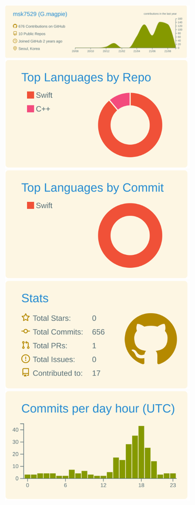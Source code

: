 ![](https://raw.githubusercontent.com/msk7529/msk7529/master/profile-summary-card-output/solarized/0-profile-details.svg)
![](https://raw.githubusercontent.com/msk7529/msk7529/master/profile-summary-card-output/solarized/1-repos-per-language.svg) ![](https://raw.githubusercontent.com/msk7529/msk7529/master/profile-summary-card-output/solarized/2-most-commit-language.svg)
![](https://raw.githubusercontent.com/msk7529/msk7529/master/profile-summary-card-output/solarized/3-stats.svg) ![](https://raw.githubusercontent.com/msk7529/msk7529/master/profile-summary-card-output/solarized/4-productive-time.svg)
